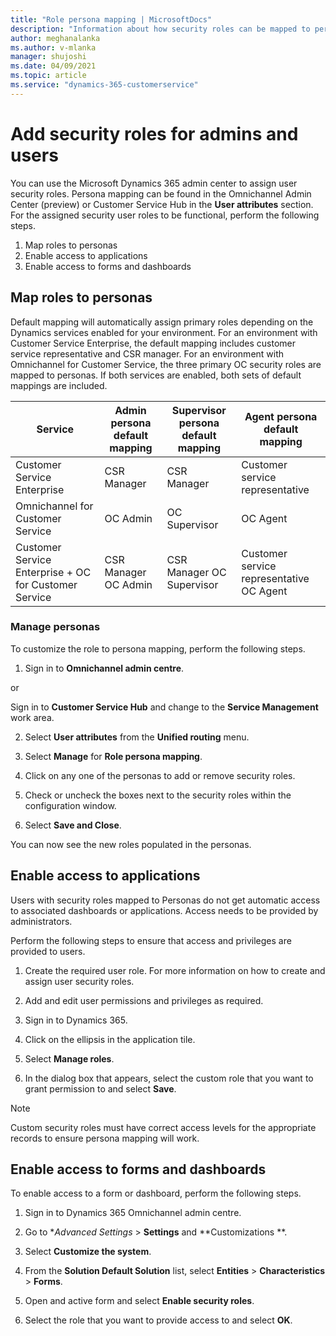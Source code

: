 ```yaml
---
title: "Role persona mapping | MicrosoftDocs"
description: "Information about how security roles can be mapped to personas."
author: meghanalanka
ms.author: v-mlanka
manager: shujoshi
ms.date: 04/09/2021
ms.topic: article
ms.service: "dynamics-365-customerservice"
---
```


# Add security roles for admins and users

You can use the Microsoft Dynamics 365 admin center to assign user security roles. Persona mapping can be found in the Omnichannel Admin Center (preview) or Customer Service Hub in the **User attributes** section. For the assigned security user roles to be functional, perform the following steps.

1. Map roles to personas
2. Enable access to applications
3. Enable access to forms and dashboards

## Map roles to personas

Default mapping will automatically assign primary roles depending on the Dynamics services enabled for your environment. For an environment with Customer Service Enterprise, the default mapping includes customer service representative and CSR manager. For an environment with Omnichannel for Customer Service, the three primary OC security roles are mapped to personas. If both services are enabled, both sets of default mappings are included.  

| Service | Admin persona default mapping | Supervisor persona default mapping | Agent persona default mapping |
| ------------- | ---------------- | ------------------- | --------------- |
| Customer Service Enterprise | CSR Manager | CSR Manager | Customer service representative |
| Omnichannel for Customer Service | OC Admin | OC Supervisor | OC Agent |  
| Customer Service Enterprise + OC for Customer Service | CSR Manager OC Admin | CSR Manager OC Supervisor | Customer service representative OC Agent |   

### Manage personas

To customize the role to persona mapping, perform the following steps. 

1. Sign in to **Omnichannel admin centre**.

or

Sign in to **Customer Service Hub** and change to the **Service Management** work area. 

2. Select **User attributes** from the **Unified routing** menu.

3. Select **Manage** for **Role persona mapping**.

4. Click on any one of the personas to add or remove security roles. 

5. Check or uncheck the boxes next to the security roles within the configuration window. 

6. Select **Save and Close**.

You can now see the new roles populated in the personas. 

## Enable access to applications

Users with security roles mapped to Personas do not get automatic access to associated dashboards or applications. Access needs to be provided by administrators.  

Perform the following steps to ensure that access and privileges are provided to users. 

1. Create the required user role. For more information on how to create and assign user security roles. 

2. Add and edit user permissions and privileges as required. 

3. Sign in to Dynamics 365. 

4. Click on the ellipsis in the application tile. 

5. Select **Manage roles**. 

6. In the dialog box that appears, select the custom role that you want to grant permission to and select **Save**. 

> [!NOTE] 
> Custom security roles must have correct access levels for the appropriate records to ensure persona mapping will work.   

## Enable access to forms and dashboards

To enable access to a form or dashboard, perform the following steps. 

1. Sign in to Dynamics 365 Omnichannel admin centre. 

2. Go to **Advanced Settings* > **Settings** and **Customizations **. 

3. Select **Customize the system**. 

4. From the **Solution Default Solution** list, select **Entities** > **Characteristics** > **Forms**. 

5. Open and active form and select **Enable security roles**. 

6. Select the role that you want to provide access to and select **OK**. 

